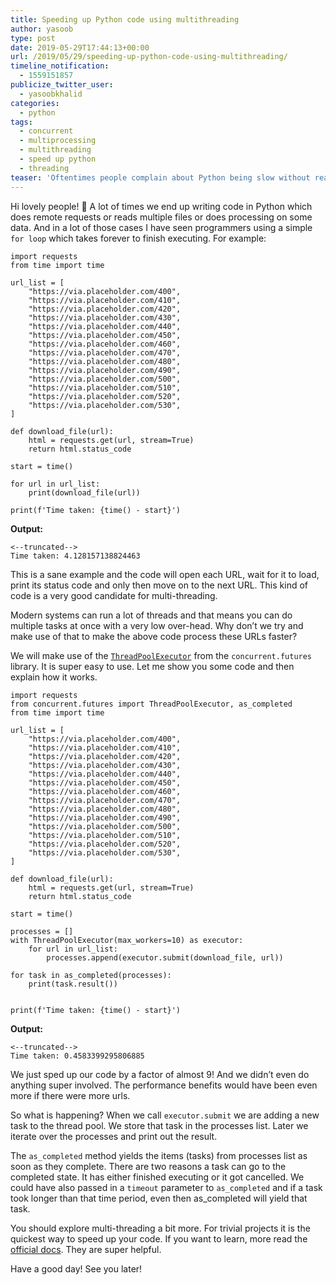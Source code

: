 ```yaml
---
title: Speeding up Python code using multithreading
author: yasoob
type: post
date: 2019-05-29T17:44:13+00:00
url: /2019/05/29/speeding-up-python-code-using-multithreading/
timeline_notification:
  - 1559151857
publicize_twitter_user:
  - yasoobkhalid
categories:
  - python
tags:
  - concurrent
  - multiprocessing
  - multithreading
  - speed up python
  - threading
teaser: 'Oftentimes people complain about Python being slow without realizing that there are simple solutions to their problems. Learn about how to leverage multiprocessing in Python and speed up some of your scripts by 10x or more.'
---
```

Hi lovely people! 👋 A lot of times we end up writing code in Python which does remote requests or reads multiple files or does processing on some data. And in a lot of those cases I have seen programmers using a simple `for loop` which takes forever to finish executing. For example:

```
import requests
from time import time

url_list = [
    "https://via.placeholder.com/400",
    "https://via.placeholder.com/410",
    "https://via.placeholder.com/420",
    "https://via.placeholder.com/430",
    "https://via.placeholder.com/440",
    "https://via.placeholder.com/450",
    "https://via.placeholder.com/460",
    "https://via.placeholder.com/470",
    "https://via.placeholder.com/480",
    "https://via.placeholder.com/490",
    "https://via.placeholder.com/500",
    "https://via.placeholder.com/510",
    "https://via.placeholder.com/520",
    "https://via.placeholder.com/530",
]

def download_file(url):
    html = requests.get(url, stream=True)
    return html.status_code

start = time()

for url in url_list:
    print(download_file(url))

print(f'Time taken: {time() - start}')
```

**Output:**

```
<--truncated-->
Time taken: 4.128157138824463
```

This is a sane example and the code will open each URL, wait for it to load, print its status code and only then move on to the next URL. This kind of code is a very good candidate for multi-threading.

Modern systems can run a lot of threads and that means you can do multiple tasks at once with a very low over-head. Why don&#8217;t we try and make use of that to make the above code process these URLs faster?

We will make use of the [`ThreadPoolExecutor`](https://docs.python.org/3/library/concurrent.futures.html#concurrent.futures.ThreadPoolExecutor) from the `concurrent.futures` library. It is super easy to use. Let me show you some code and then explain how it works.

```
import requests
from concurrent.futures import ThreadPoolExecutor, as_completed
from time import time

url_list = [
    "https://via.placeholder.com/400",
    "https://via.placeholder.com/410",
    "https://via.placeholder.com/420",
    "https://via.placeholder.com/430",
    "https://via.placeholder.com/440",
    "https://via.placeholder.com/450",
    "https://via.placeholder.com/460",
    "https://via.placeholder.com/470",
    "https://via.placeholder.com/480",
    "https://via.placeholder.com/490",
    "https://via.placeholder.com/500",
    "https://via.placeholder.com/510",
    "https://via.placeholder.com/520",
    "https://via.placeholder.com/530",
]

def download_file(url):
    html = requests.get(url, stream=True)
    return html.status_code

start = time()

processes = []
with ThreadPoolExecutor(max_workers=10) as executor:
    for url in url_list:
        processes.append(executor.submit(download_file, url))

for task in as_completed(processes):
    print(task.result())


print(f'Time taken: {time() - start}')
```

**Output:**

```
<--truncated-->
Time taken: 0.4583399295806885
```

We just sped up our code by a factor of almost 9! And we didn&#8217;t even do anything super involved. The performance benefits would have been even more if there were more urls.

So what is happening? When we call `executor.submit` we are adding a new task to the thread pool. We store that task in the processes list. Later we iterate over the processes and print out the result.

The `as_completed` method yields the items (tasks) from processes list as soon as they complete. There are two reasons a task can go to the completed state. It has either finished executing or it got cancelled. We could have also passed in a `timeout` parameter to `as_completed` and if a task took longer than that time period, even then as_completed will yield that task.

You should explore multi-threading a bit more. For trivial projects it is the quickest way to speed up your code. If you want to learn, more read the [official docs][1]. They are super helpful.

Have a good day! See you later!

 [1]: https://docs.python.org/3/library/concurrent.futures.html